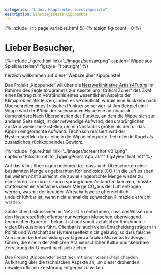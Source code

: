 ```yaml
---
categories: "Index, Hauptseite, einstiegsseite"
description: Einstiegsseite Kipppunkte
---
```


{% include _init_page_variables.html %}
{% assign fig-count = 0 %}

# Lieber Besucher,

{% include _figure.html
   link="../images/seesaw.png"
   caption="Wippe aus Spielbausteinen"
   figstyle="float:right"
%}

herzlich willkommen auf dieser Website über Kipppunkte!

Das Projekt „Kipppunkte“ will über die [Netzwerkinitiative
Artists4Future](artists4future.html) im Rahmen des Begleitprogramms
zur [Ausstellung „Critical Zones“](critical-zones.html) des ZKM einen
Beitrag zum Verständnis eines wesentlichen Aspekts der
Klimaproblematik leisten, indem es verdeutlicht, warum eine Rückkehr
nach Überschreiten eines kritischen Punktes so schwer ist.  Am
Beispiel einer Wippe wird der Effekt der sogenannten Hysterese
anschaulich demonstriert: Nach Überschreiten des Punktes, an dem die
Wippe sich zur anderen Seite neigt, ist der notwendige Aufwand, den
ursprünglichen Zustand wieder herzustellen, um ein Vielfaches größer
als der für das Kippen eingebrachte Aufwand.  Technisch realisiert
wird der Hystereseeffekt durch eine in die Wippe integrierte, frei
rollende Kugel als zusätzliches, rückkoppelndes Gewicht.

{% include _figure.html
   link="../images/screenshot_v0_1.png"
   caption="Bildschirmfoto „TippingPoints App v0.1“"
   figstyle="float:left"
%}

Auf das Klima übertragen bedeutet das, dass nach Überschreiten einer
bestimmten Menge eingebrachten Kohlendioxids (CO₂) in die Luft es eben
bei weitem nicht ausreicht, die zuviel eingebrachte Menge wieder zu
eliminieren.  Um zurück zum ursprünglichen Zustand zu kommen, müsste
stattdessen ein Vielfaches dieser Menge CO₂ aus der Luft entzogen
werden, was mit der heutigen Wirtschaftsweise offensichtlich
undurchführbar ist, wenn nicht einmal die schwachen Klimaziele
erreicht werden.

Zahlreichen Diskussionen im Netz ist zu entnehmen, dass das Wissen um
den Hystereseeffekt offenbar nur wenigen Menschen, überwiegend
technischen Experten, bekannt ist und somit zu falschen Annahmen in
vielen Diskussionen führt.  Offenbar ist auch vielen
Entscheidungsträgern in Politik und Wirtschaft der Hystereseeffekt
nicht geläufig, so dass falsche Annahmen bei Entscheidungsvorlagen zu
fatalen Missentscheidungen führen, die eine in der zeitlichen Ära
menschlicher Kultur unumkehrbare Zerstörung der Umwelt nach sich
ziehen.

Das Projekt „Kipppunkte“ setzt hier mit einer
veranschaulichenden Aufklärung über die technischen Aspekte an, um
dieser drohenden unwiderruflichen Zerstörung entgegen zu wirken.
